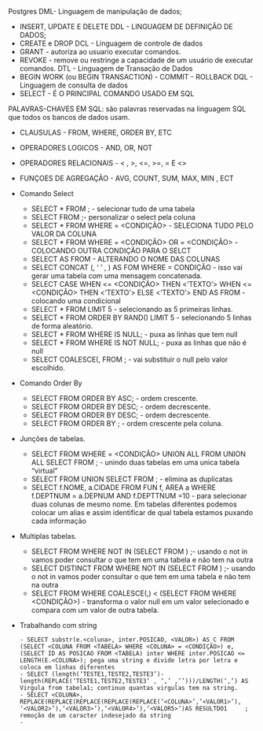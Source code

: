 Postgres
DML- Linguagem de manipulação de dados;
- INSERT, UPDATE E DELETE
DDL - LINGUAGEM DE DEFINIÇÃO DE DADOS;
- CREATE e DROP
DCL - Linguagem de controle de dados
- GRANT - autoriza ao usuario executar comandos.
- REVOKE - remove ou restringe a capacidade de um usuário de executar comandos.
DTL - Linguagem de Transação de Dados
- BEGIN WORK (ou BEGIN TRANSACTION) - COMMIT - ROLLBACK
DQL - Linguagem de consulta de dados
- SELECT - É O PRINCIPAL COMANDO USADO EM SQL


PALAVRAS-CHAVES EM SQL: são palavras reservadas na linguagem SQL	 que todos os bancos de dados usam.
* CLAUSULAS - FROM, WHERE, ORDER BY, ETC
* OPERADORES LOGICOS - AND, OR, NOT
* OPERADORES RELACIONAIS - < , >, <=, >=, = E <>
* FUNÇOES DE AGREGAÇÃO - AVG, COUNT, SUM, MAX, MIN , ECT

* Comando Select
    - SELECT * FROM <TABELA>;  - selecionar tudo de uma tabela
    - SELECT <NOME DA COLUNA> FROM <TABELA>;- personalizar o select pela coluna
    - SELECT * FROM <TABELA> WHERE <COLUNA>  = <CONDIÇÃO> - SELECIONA TUDO PELO VALOR DA COLUNA 
    - SELECT * FROM <TABELA> WHERE <COLUNA>  = <CONDIÇÃO>  OR <COLUNA> = <CONDIÇÃO> - COLOCANDO OUTRA CONDIÇÃO PARA O SELCT
    - SELECT <COLUNA> AS <NOVO NOME DA COLUNA> FROM  <TABELA> - ALTERANDO O NOME DAS COLUNAS
    - SELECT CONCAT (<COLUNA>, ‘ <TEXTO>’ , <COLUNA>) AS <TITULO DA TABELA> FOM <TABELA>  WHERE <COLUNA> = CONDIÇÃO - isso vai gerar uma tabela com uma mensagem concatenada.
    - SELECT <COLUNAS>  CASE WHEN <TABELA> <= <CONDIÇÃO> THEN <‘TEXTO’> WHEN <TABELA> <= <CONDIÇÃO> THEN <‘TEXTO’> ELSE <‘TEXTO’>  END AS <NOME DA NOVA TABELA> FROM <TABELA> - colocando uma condicional
    - SELECT * FROM <TABELA> LIMIT 5 - selecionando as 5 primeiras linhas.
    - SELECT * FROM <TABELA>  ORDER BY RAND() LIMIT 5  - selecionando 5 linhas de forma aleatório.
    - SELECT * FROM <TABELA> WHERE <COLUNA> IS NULL; - puxa as linhas que tem null
    - SELECT * FROM <TABELA> WHERE <COLUNA> IS NOT NULL; - puxa as linhas que não é null
    - SELECT COALESCE(<COLUNA>, <VALOR PARA SUBSTITUIR O NULL> FROM <TABELA>; - vai substituir o null pelo valor escolhido.

* Comando Order By
    - SELECT <COLUNA> FROM <TABELA> ORDER BY <COLUNA> ASC; - ordem crescente.
    - SELECT <COLUNA> FROM <TABELA> ORDER BY <COLUNA> DESC; - ordem decrescente.
    - SELECT <COLUNA> FROM <TABELA> ORDER BY <NUMERO DA COLUNA SELECIONADO> DESC; - ordem decrescente.
    - SELECT <COLUNA> FROM <TABELA> ORDER BY <COLUNA>; - ordem crescente pela coluna.

* Junções  de tabelas.
    - SELECT <COLUNA> FROM <TABELA>  WHERE <COLUNA> = <CONDIÇÃO> UNION ALL  FROM <TABELA> UNION ALL  SELECT <COLUNA> FROM <TABELA>; - unindo duas tabelas em uma unica tabela “virtual”
    - SELECT <COLUNA> FROM <TABELA> UNION SELECT <COLUNA> FROM <TABELA>; - elimina as duplicatas
    - SELECT f.NOME, a.CIDADE FROM FUN f, AREA  a WHERE f.DEPTNUM = a.DEPNUM AND f.DEPTTNUM =10 - para selecionar duas colunas de mesmo nome. Em tabelas diferentes podemos colocar um alias e assim identificar de qual tabela estamos puxando cada informação

* Multiplas tabelas.
    - SELECT <COLUNA> FROM <TABELA> WHERE <COLUNA> NOT IN (SELECT <COLUNA> FROM  <TABELA>) ;- usando o not in vamos poder consultar o que tem em uma tabela e não tem na outra
    - SELECT  DISTINCT <COLUNA> FROM <TABELA> WHERE <COLUNA> NOT IN (SELECT <COLUNA> FROM  <TABELA>) ;- usando o not in vamos poder consultar o que tem em uma tabela e não tem na outra
    - SELECT <COLUNA> FROM <TABELA> WHERE COALESCE(<COLUNA>,<VALOR>) < (SELECT <COLUNA> FROM <TABELA> WHERE <CONDIÇÃO>) - transforma o valor null em um valor selecionado e compara com um valor de outra tabela.

* Trabalhando com string
    ~~~
    - SELECT substr(e.<coluna>, inter.POSICAO, <VALOR>) AS C FROM (SELECT <COLUNA FROM <TABELA> WHERE <COLUNA> = <CONDIÇÃO>) e, (SELECT ID AS POSICAO FROM <TABELA) inter WHERE inter.POSICAO <= LENGTH(E.<COLUNA>); pega uma string e divide letra por letra e coloca em linhas diferentes
    - SELECT (length(‘TESTE1,TESTE2,TESTE3’)-length(REPLACE(‘TESTE1,TESTE2,TESTE3’ , ‘,’ ,’’)))/LENGTH(‘,’) AS Virgula from tabela1; continuo quantas virgulas tem na string.
    - SELECT <COLUNA>, REPLACE(REPLACE(REPLACE(REPLACE(REPLACE(‘<COLUNA>’,’<VALOR1>’), ‘<VALOR2>’),‘<VALOR3>’),‘<VALOR4>’),‘<VALOR5>’)AS RESULTDO1     ; remoção de um caracter indesejado da string
    - 
    ~~~
